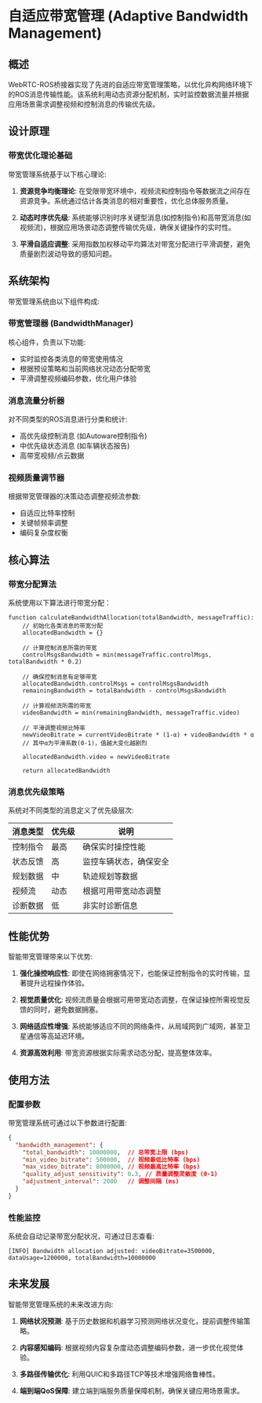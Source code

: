 # 自适应带宽管理 (Adaptive Bandwidth Management)

## 概述

WebRTC-ROS桥接器实现了先进的自适应带宽管理策略，以优化异构网络环境下的ROS消息传输性能。该系统利用动态资源分配机制，实时监控数据流量并根据应用场景需求调整视频和控制消息的传输优先级。

## 设计原理

### 带宽优化理论基础

带宽管理系统基于以下核心理论:

1. **资源竞争均衡理论**: 在受限带宽环境中，视频流和控制指令等数据流之间存在资源竞争。系统通过估计各类消息的相对重要性，优化总体服务质量。

2. **动态时序优先级**: 系统能够识别时序关键型消息(如控制指令)和高带宽消息(如视频流)，根据应用场景动态调整传输优先级，确保关键操作的实时性。

3. **平滑自适应调整**: 采用指数加权移动平均算法对带宽分配进行平滑调整，避免质量剧烈波动导致的感知问题。

## 系统架构

带宽管理系统由以下组件构成:

### 带宽管理器 (BandwidthManager)

核心组件，负责以下功能:
- 实时监控各类消息的带宽使用情况
- 根据预设策略和当前网络状况动态分配带宽
- 平滑调整视频编码参数，优化用户体验

### 消息流量分析器

对不同类型的ROS消息进行分类和统计:
- 高优先级控制消息 (如Autoware控制指令)
- 中优先级状态消息 (如车辆状态报告)
- 高带宽视频/点云数据

### 视频质量调节器

根据带宽管理器的决策动态调整视频流参数:
- 自适应比特率控制
- 关键帧频率调整
- 编码复杂度权衡

## 核心算法

### 带宽分配算法

系统使用以下算法进行带宽分配：

```
function calculateBandwidthAllocation(totalBandwidth, messageTraffic):
    // 初始化各类消息的带宽分配
    allocatedBandwidth = {}
    
    // 计算控制消息所需的带宽
    controlMsgsBandwidth = min(messageTraffic.controlMsgs, totalBandwidth * 0.2)
    
    // 确保控制消息有足够带宽
    allocatedBandwidth.controlMsgs = controlMsgsBandwidth
    remainingBandwidth = totalBandwidth - controlMsgsBandwidth
    
    // 计算视频流所需的带宽
    videoBandwidth = min(remainingBandwidth, messageTraffic.video)
    
    // 平滑调整视频比特率
    newVideoBitrate = currentVideoBitrate * (1-α) + videoBandwidth * α  
    // 其中α为平滑系数(0-1)，值越大变化越剧烈
    
    allocatedBandwidth.video = newVideoBitrate
    
    return allocatedBandwidth
```

### 消息优先级策略

系统对不同类型的消息定义了优先级层次:

| 消息类型 | 优先级 | 说明 |
|---------|-------|------|
| 控制指令 | 最高 | 确保实时操控性能 |
| 状态反馈 | 高 | 监控车辆状态，确保安全 |
| 规划数据 | 中 | 轨迹规划等数据 |
| 视频流 | 动态 | 根据可用带宽动态调整 |
| 诊断数据 | 低 | 非实时诊断信息 |

## 性能优势

智能带宽管理带来以下优势:

1. **强化操控响应性**: 即使在网络拥塞情况下，也能保证控制指令的实时传输，显著提升远程操作体验。

2. **视觉质量优化**: 视频流质量会根据可用带宽动态调整，在保证操控所需视觉反馈的同时，避免数据拥塞。

3. **网络适应性增强**: 系统能够适应不同的网络条件，从局域网到广域网，甚至卫星通信等高延迟环境。

4. **资源高效利用**: 带宽资源根据实际需求动态分配，提高整体效率。

## 使用方法

### 配置参数

带宽管理系统可通过以下参数进行配置:

```json
{
  "bandwidth_management": {
    "total_bandwidth": 10000000,  // 总带宽上限 (bps)
    "min_video_bitrate": 500000,  // 视频最低比特率 (bps)
    "max_video_bitrate": 8000000, // 视频最高比特率 (bps)
    "quality_adjust_sensitivity": 0.3, // 质量调整灵敏度 (0-1)
    "adjustment_interval": 2000   // 调整间隔 (ms)
  }
}
```

### 性能监控

系统会自动记录带宽分配状况，可通过日志查看:

```
[INFO] Bandwidth allocation adjusted: videoBitrate=3500000, dataUsage=1200000, totalBandwidth=10000000
```

## 未来发展

智能带宽管理系统的未来改进方向:

1. **网络状况预测**: 基于历史数据和机器学习预测网络状况变化，提前调整传输策略。

2. **内容感知编码**: 根据视频内容复杂度动态调整编码参数，进一步优化视觉体验。

3. **多路径传输优化**: 利用QUIC和多路径TCP等技术增强网络鲁棒性。

4. **端到端QoS保障**: 建立端到端服务质量保障机制，确保关键应用场景需求。 